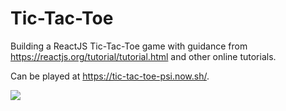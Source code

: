 
# Tic-Tac-Toe

Building a ReactJS Tic-Tac-Toe game with guidance from https://reactjs.org/tutorial/tutorial.html and other online tutorials.

Can be played at https://tic-tac-toe-psi.now.sh/.

![](https://i.imgur.com/11cNYtW.jpg)
